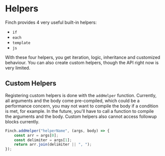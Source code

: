 
# Helpers

Finch provides 4 very useful built-in helpers:

- `if`
- `each`
- `template`
- `js`

With these four helpers, you get iteration, logic, inheritance and customized behaviour. You can also create custom helpers, though the API right now is very limited.

## Custom Helpers

Registering custom helpers is done with the `addHelper` function. Currently, all arguments and the body come pre-compiled, which could be a performance concern, you may not want to compile the body if a condition is met, for example. In the future, you'll have to call a function to compile the arguments and the body. Custom helpers also cannot access followup blocks currently.

```js
Finch.addHelper("helperName", (args, body) => {
    const arr = args[0];
    const delimiter = args[1];
    return arr.join(delimiter || ", ");
});
```
